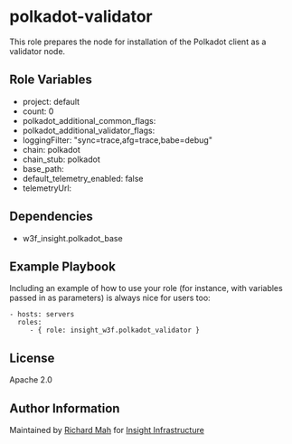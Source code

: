 polkadot-validator
=========

This role prepares the node for installation of the Polkadot client as a validator node.

Role Variables
--------------

- project: default
- count: 0
- polkadot_additional_common_flags:
- polkadot_additional_validator_flags:
- loggingFilter: "sync=trace,afg=trace,babe=debug"
- chain: polkadot
- chain_stub: polkadot
- base_path:
- default_telemetry_enabled: false
- telemetryUrl:

Dependencies
------------

- w3f_insight.polkadot_base

Example Playbook
----------------

Including an example of how to use your role (for instance, with variables passed in as parameters) is always nice for users too:

    - hosts: servers
      roles:
         - { role: insight_w3f.polkadot_validator }

License
-------

Apache 2.0

Author Information
------------------

Maintained by [Richard Mah](https://github.com/shinyfoil) for [Insight Infrastructure](https://github.com/insight-infrastructure)
